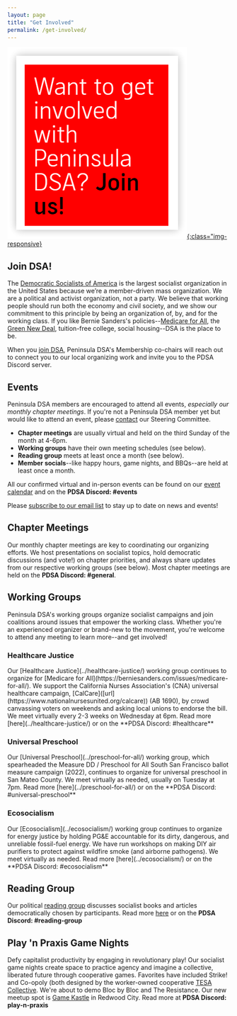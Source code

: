 ```yaml
---
layout: page
title: "Get Involved"
permalink: /get-involved/
---
```


[![Want to get involved with Peninsula DSA? Join us!](/assets/images/getinvolved.png){:class="img-responsive}](https://act.dsausa.org/donate/membership/)

<h2>Join DSA!</h2>

The [Democratic Socialists of America](https://www.dsausa.org/) is the largest socialist organization in the United States because we’re a member-driven mass organization. We are a political and activist organization, not a party. We believe that working people should run both the economy and civil society, and we show our commitment to this principle by being an organization of, by, and for the working class. If you like Bernie Sanders's policies--[Medicare for All](https://berniesanders.com/issues/medicare-for-all/), the [Green New Deal](https://berniesanders.com/issues/green-new-deal/), tuition-free college, social housing--DSA is the place to be.

When you [join DSA](https://www.dsausa.org/join), Peninsula DSA's Membership co-chairs will reach out to connect you to our local organizing work and invite you to the PDSA Discord server.

<h2>Events</h2>

Peninsula DSA members are encouraged to attend all events, _especially our monthly chapter meetings_. If you're not a Peninsula DSA member yet but would like to attend an event, please [contact](mailto:info@peninsuladsa.org) our Steering Committee. 

* **Chapter meetings** are usually virtual and held on the third Sunday of the month at 4-6pm.
* **Working groups** have their own meeting schedules (see below).
* **Reading group** meets at least once a month (see below).
* **Member socials**--like happy hours, game nights, and BBQs--are held at least once a month.

All our confirmed virtual and in-person events can be found on our [event calendar](../calendar) and on the **PDSA Discord: #events**

Please [subscribe to our email list](http://eepurl.com/cNwNHH) to stay up to date on news and events!

<h2>Chapter Meetings</h2>

Our monthly chapter meetings are key to coordinating our organizing efforts. We host presentations on socialist topics, hold democratic discussions (and vote!) on chapter priorities, and always share updates from our respective working groups (see below). Most chapter meetings are held on the **PDSA Discord: #general**.

<h2>Working Groups</h2>

Peninsula DSA's working groups organize socialist campaigns and join coalitions around issues that empower the working class. Whether you're an experienced organizer or brand-new to the movement, you're welcome to attend any meeting to learn more--and get involved!

<h3>Healthcare Justice</h3>
Our [Healthcare Justice](../healthcare-justice/) working group continues to organize for [Medicare for All](https://berniesanders.com/issues/medicare-for-all/). We support the California Nurses Association's (CNA) universal healthcare campaign, [CalCare]([url](https://www.nationalnursesunited.org/calcare)) (AB 1690), by crowd canvassing voters on weekends and asking local unions to endorse the bill. We meet virtually every 2-3 weeks on Wednesday at 6pm. Read more [here](../healthcare-justice/) or on the **PDSA Discord: #healthcare**

<h3>Universal Preschool</h3>
Our [Universal Preschool](../preschool-for-all/) working group, which spearheaded the Measure DD / Preschool for All South San Francisco ballot measure campaign (2022), continues to organize for universal preschool in San Mateo County. We meet virtually as needed, usually on Tuesday at 7pm. Read more [here](../preschool-for-all/) or on the **PDSA Discord: #universal-preschool**

<h3>Ecosocialism</h3>
Our [Ecosocialism](../ecosocialism/) working group continues to organize for energy justice by holding PG&E accountable for its dirty, dangerous, and unreliable fossil-fuel energy. We have run workshops on making DIY air purifiers to protect against wildfire smoke (and airborne pathogens). We meet virtually as needed. Read more [here](../ecosocialism/) or on the **PDSA Discord: #ecosocialism**

<h2>Reading Group</h2>

Our political [reading group](../political-reading/) discusses socialist books and articles democratically chosen by participants. Read more [here](../political-reading/) or on the **PDSA Discord: #reading-group**

<h2>Play 'n Praxis Game Nights</h2>

Defy capitalist productivity by engaging in revolutionary play! Our socialist game nights create space to practice agency and imagine a collective, liberated future through cooperative games. Favorites have included Strike! and Co-opoly (both designed by the worker-owned cooperative [TESA Collective](https://www.tesacollective.com/). We're about to demo Bloc by Bloc and The Resistance. Our new meetup spot is [Game Kastle]([https://gamekastle.myshopify.com/pages/game-kastle-redwood-city](https://gamekastle.myshopify.com/pages/game-kastle-redwood-city)) in Redwood City. Read more at **PDSA Discord: play-n-praxis**
